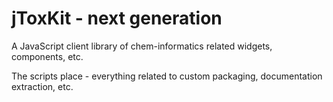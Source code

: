 # jToxKit - next generation
A JavaScript client library of chem-informatics related widgets, components, etc.


The scripts place - everything related to custom packaging, documentation extraction, etc.
